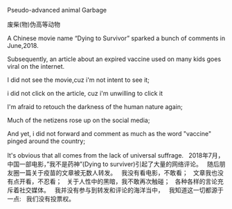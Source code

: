 Pseudo-advanced animal Garbage 

废柴(物)伪高等动物

A Chinese movie name “Dying to Survivor” sparked a bunch of comments in June,2018.

Subsequently, an article about an expired vaccine used on many kids goes viral on the internet.

I did not see the movie,cuz i'm not intent to see it;

i did not click on the article, cuz i'm unwilling to click it

I'm afraid to retouch the darkness of the human nature again;

Much of the netizens rose up on the social media;

And yet, i did not forward and comment as much as the word "vaccine" pinged around the country;

It's obvious that all comes from the lack of universal suffrage.
 
2018年7月，中国一部电影，”我不是药神”(Dying to surviver)引起了大量的网络评论。
 
随后朋友圈一篇关于疫苗的文章被无数人转发。
 
我没有看电影，不敢看；
 
文章我也没有点开看，不忍看；
 
关于人性中的黑暗，我不敢再次触碰；
 
各种各样的言论充斥着社交媒体。
 
我并没有参与到转发和评论的海洋当中，
 
我知道这一切都源于一点:
 
我们没有投票权。

